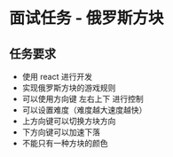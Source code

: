 # 面试任务 - 俄罗斯方块

## 任务要求

- 使用 react 进行开发
- 实现俄罗斯方块的游戏规则
- 可以使用方向键 左右上下 进行控制
- 可以设置难度（难度越大速度越快）
- 上方向键可以切换方块方向
- 下方向键可以加速下落
- 不能只有一种方块的颜色